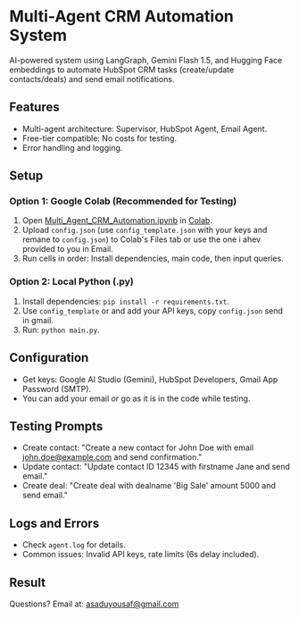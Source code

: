 # Multi-Agent CRM Automation System

AI-powered system using LangGraph, Gemini Flash 1.5, and Hugging Face embeddings to automate HubSpot CRM tasks (create/update contacts/deals) and send email notifications.

## Features
- Multi-agent architecture: Supervisor, HubSpot Agent, Email Agent.
- Free-tier compatible: No costs for testing.
- Error handling and logging.

## Setup

### Option 1: Google Colab (Recommended for Testing)
1. Open [Multi_Agent_CRM_Automation.ipynb](Multi_Agent_CRM_Automation.ipynb) in [Colab](https://colab.research.google.com).
2. Upload `config.json` (use `config_template.json` with your keys and remane to `config.json`) to Colab's Files tab or use the one i ahev provided to you in Email.
3. Run cells in order: Install dependencies, main code, then input queries.

### Option 2: Local Python (.py)
1. Install dependencies: `pip install -r requirements.txt`.
2. Use `config_template` or and add your API keys, copy  `config.json` send in gmail.
3. Run: `python main.py`.

## Configuration
- Get keys: Google AI Studio (Gemini), HubSpot Developers, Gmail App Password (SMTP).
- You can add your email or go as it is in the code while testing. 

## Testing Prompts
- Create contact: "Create a new contact for John Doe with email john.doe@example.com and send confirmation."
- Update contact: "Update contact ID 12345 with firstname Jane and send email."
- Create deal: "Create deal with dealname 'Big Sale' amount 5000 and send email."

## Logs and Errors
- Check `agent.log` for details.
- Common issues: Invalid API keys, rate limits (6s delay included).

## Result
<image-card alt="path not found check images folder" src="images/output.png" ></image-card>

Questions?  Email at: asaduyousaf@gmail.com